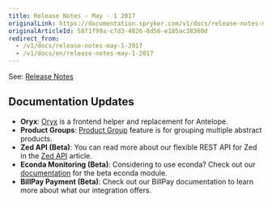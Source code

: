 ```yaml
---
title: Release Notes - May - 1 2017
originalLink: https://documentation.spryker.com/v1/docs/release-notes-may-1-2017
originalArticleId: 58f1f99a-c7d3-4826-8d56-e185ac38360d
redirect_from:
  - /v1/docs/release-notes-may-1-2017
  - /v1/docs/en/release-notes-may-1-2017
---
```


See: [Release Notes](https://cdn.document360.io/9fafa0d5-d76f-40c5-8b02-ab9515d3e879/Images/Documentation/Release_Notes_May_1_2017.pdf)

## Documentation Updates

* **Oryx**: [Oryx](/docs/scos/dev/developer-guides/201811.0/development-guide/front-end/zed/oryx-builder-overview-and-setup.html) is a frontend helper and replacement for Antelope. 
* **Product Groups**: [Product Group](/docs/scos/dev/features/201811.0/product-management/product-group.html) feature is for grouping multiple abstract products. 
* **Zed API (Beta)**: You can read more about our flexible REST API for Zed in the [Zed API](/docs/scos/dev/features/201811.0/sdk/zed-api/zed-api-beta.html) article.
* **Econda Monitoring (Beta)**: Considering to use econda? Check out our [documentation](/docs/scos/dev/technology-partners/201811.0/marketing-and-conversion/personalization-and-cross-selling/econda/econda.html) for the beta econda module. 
* **BillPay Payment (Beta)**: Check out our BillPay documentation to learn more about what our integration offers. <!-- once moved, add a link (https://documentation.spryker.com/industry_partners/payment/billpay/billpay-integration.htm). -->
